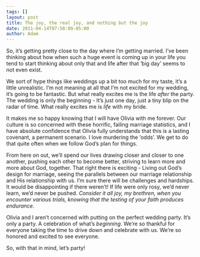 ```yaml
---
tags: []
layout: post
title: The joy, the real joy, and nothing but the joy
date: 2011-04-14T07:58:09-05:00
author: Adam
---
```


So, it’s getting pretty close to the day where I’m getting married. I’ve been thinking about how when such a huge event is coming up in your life you tend to start thinking about only that and life after that ‘big day’ seems to not even exist.

We sort of hype things like weddings up a bit too much for my taste, it’s a little unrealistic. I’m not meaning at all that I’m not excited for my wedding, it’s going to be fantastic. But what really excites me is the life *after* the party. The wedding is only the beginning - It’s just one day, just a tiny blip on the radar of time. What really excites me is _life_ with my bride.

It makes me so happy knowing that I will have Olivia with me forever. Our culture is so concerned with these horrific, failing marriage statistics, and I have absolute confidence that Olivia fully understands that this is a lasting covenant, a permanent scenario. I love murdering the ‘odds’. We get to do that quite often when we follow God’s plan for things.

From here on out, we’ll spend our lives drawing closer and closer to one another, pushing each other to become better, striving to learn more and more about God, together. That right there is exciting - Living out God’s design for marriage, seeing the parallels between our marriage relationship and His relationship with us. I’m sure there will be challenges and hardships. It would be disappointing if there weren’t! If life were only rosy, we’d never learn, we’d never be pushed. _Consider it all joy, my brethren, when you encounter various trials, knowing that the testing of your faith produces endurance._

Olivia and I aren’t concerned with putting on the perfect wedding party. It’s only a party. A celebration of what’s _beginning_. We’re so thankful for everyone taking the time to drive down and celebrate with us. We’re so honored and excited to see everyone.

So, with that in mind, let’s party!
